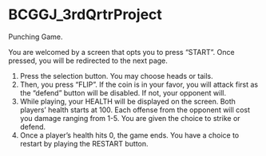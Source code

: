 # BCGGJ_3rdQrtrProject

Punching Game.

You are welcomed by a screen that opts you to press “START”. Once pressed, you will be redirected to the next page.

1. Press the selection button. You may choose heads or tails. 
2. Then, you press “FLIP”. If the coin is in your favor, you will attack first as the “defend” button will be disabled. If not, your opponent will. 
3. While playing, your HEALTH will be displayed on the screen. Both players’ health starts at 100. Each offense from the opponent will cost you damage ranging from 1-5. You are given the choice to strike or defend. 
4. Once a player’s health hits 0, the game ends. You have a choice to restart by playing the RESTART button.
